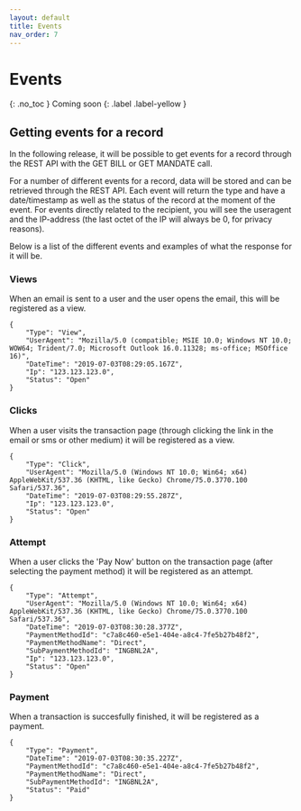 ```yaml
---
layout: default
title: Events
nav_order: 7
---
```


# Events
{: .no_toc }
Coming soon
{: .label .label-yellow }

## Getting events for a record
In the following release, it will be possible to get events for a record through the REST API with the GET BILL or GET MANDATE call.

For a number of different events for a record, data will be stored and can be retrieved through the REST API. Each event will return the type and have a date/timestamp as well as the status of the record at the moment of the event.
For events directly related to the recipient, you will see the useragent and the IP-address (the last octet of the IP will always be 0, for privacy reasons).

Below is a list of the different events and examples of what the response for it will be.

### Views
When an email is sent to a user and the user opens the email, this will be registered as a view.
```
{
	"Type": "View",
	"UserAgent": "Mozilla/5.0 (compatible; MSIE 10.0; Windows NT 10.0; WOW64; Trident/7.0; Microsoft Outlook 16.0.11328; ms-office; MSOffice 16)",
	"DateTime": "2019-07-03T08:29:05.167Z",
	"Ip": "123.123.123.0",
	"Status": "Open"
}
```

### Clicks
When a user visits the transaction page (through clicking the link in the email or sms or other medium) it will be registered as a view.
```
{
	"Type": "Click",
	"UserAgent": "Mozilla/5.0 (Windows NT 10.0; Win64; x64) AppleWebKit/537.36 (KHTML, like Gecko) Chrome/75.0.3770.100 Safari/537.36",
	"DateTime": "2019-07-03T08:29:55.287Z",
	"Ip": "123.123.123.0",
	"Status": "Open"
}
```

### Attempt
When a user clicks the 'Pay Now' button on the transaction page (after selecting the payment method) it will be registered as an attempt.
```
{
	"Type": "Attempt",
	"UserAgent": "Mozilla/5.0 (Windows NT 10.0; Win64; x64) AppleWebKit/537.36 (KHTML, like Gecko) Chrome/75.0.3770.100 Safari/537.36",
	"DateTime": "2019-07-03T08:30:28.377Z",
	"PaymentMethodId": "c7a8c460-e5e1-404e-a8c4-7fe5b27b48f2",
	"PaymentMethodName": "Direct",
	"SubPaymentMethodId": "INGBNL2A",
	"Ip": "123.123.123.0",
	"Status": "Open"
}
```

### Payment
When a transaction is succesfully finished, it will be registered as a payment.
```
{
	"Type": "Payment",
	"DateTime": "2019-07-03T08:30:35.227Z",
	"PaymentMethodId": "c7a8c460-e5e1-404e-a8c4-7fe5b27b48f2",
	"PaymentMethodName": "Direct",
	"SubPaymentMethodId": "INGBNL2A",
	"Status": "Paid"
}
```